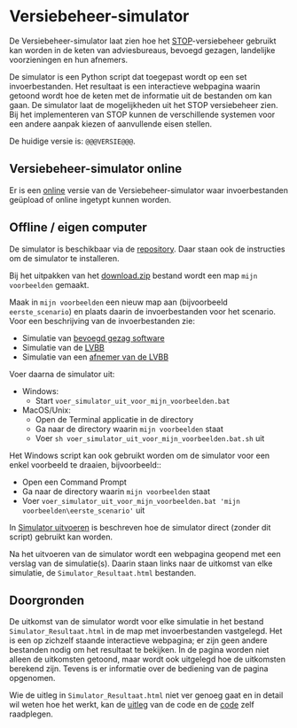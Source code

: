 # Versiebeheer-simulator
De Versiebeheer-simulator laat zien hoe het [STOP](@@@STOP_Documentatie_Url@@@)-versiebeheer gebruikt kan worden in de keten van adviesbureaus, bevoegd gezagen, landelijke voorzieningen en hun afnemers.

De simulator is een Python script dat toegepast wordt op een set invoerbestanden. Het resultaat is een interactieve webpagina waarin getoond wordt hoe de keten met de informatie uit de bestanden om kan gaan. De simulator laat de mogelijkheden uit het STOP versiebeheer zien. Bij het implementeren van STOP kunnen de verschillende systemen voor een andere aanpak kiezen of aanvullende eisen stellen.

De huidige versie is: `@@@VERSIE@@@`.

## Versiebeheer-simulator online

Er is een [online](@@@Simulator_Online_Url@@@) versie van de Versiebeheer-simulator waar invoerbestanden geüpload of online ingetypt kunnen worden.

## Offline / eigen computer

De simulator is beschikbaar via de [repository](../). Daar staan ook de instructies om de simulator te installeren.

Bij het uitpakken van het [download.zip](../blob/master/download.zip) bestand wordt een map `mijn voorbeelden` gemaakt.

Maak in `mijn voorbeelden` een nieuw map aan (bijvoorbeeld `eerste_scenario`) en plaats daarin de invoerbestanden voor het scenario. Voor een beschrijving van de invoerbestanden zie:
- Simulatie van [bevoegd gezag software](Simulatie-van-bevoegd-gezag-software)
- Simulatie van de [LVBB](Simulatie-van-de-lvbb)
- Simulatie van een [afnemer van de LVBB](Simulatie-van-een-afnemer-van-de-lvbb)

Voer daarna de simulator uit:
- Windows:
    - Start `voer_simulator_uit_voor_mijn_voorbeelden.bat`
- MacOS/Unix:
    - Open de Terminal applicatie in de directory
    - Ga naar de directory waarin `mijn voorbeelden` staat
    - Voer `sh voer_simulator_uit_voor_mijn_voorbeelden.bat.sh` uit

Het Windows script kan ook gebruikt worden om de simulator voor een enkel voorbeeld te draaien, bijvoorbeeld::
- Open een Command Prompt
- Ga naar de directory waarin `mijn voorbeelden` staat
- Voer `voer_simulator_uit_voor_mijn_voorbeelden.bat 'mijn voorbeelden\eerste_scenario'` uit

In [Simulator uitvoeren](Simulator-uitvoeren) is beschreven hoe de simulator direct (zonder dit script) gebruikt kan worden.

Na het uitvoeren van de simulator wordt een webpagina geopend met een verslag van de simulatie(s). Daarin staan links naar de uitkomst van elke simulatie, de `Simulator_Resultaat.html` bestanden.

## Doorgronden
De uitkomst van de simulator wordt voor elke simulatie in het bestand `Simulator_Resultaat.html` in de map met invoerbestanden vastgelegd. Het is een op zichzelf staande interactieve webpagina; er zijn geen andere bestanden nodig om het resultaat te bekijken. In de pagina worden niet alleen de uitkomsten getoond, maar wordt ook uitgelegd hoe de uitkomsten berekend zijn. Tevens is er informatie over de bediening van de pagina opgenomen.

Wie de uitleg in `Simulator_Resultaat.html` niet ver genoeg gaat en in detail wil weten hoe het werkt, kan de [uitleg](Code-overzicht) van de code en de [code](../blob/master/broncode/simulator) zelf raadplegen.

